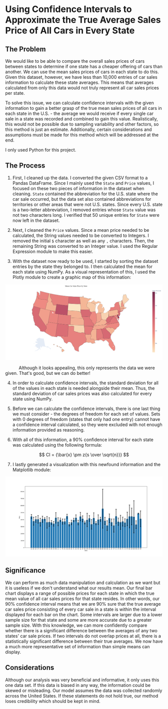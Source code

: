 # Using Confidence Intervals to Approximate the True Average Sales Price of All Cars in Every State

## The Problem

We would like to be able to compare the overall sales prices of cars between states to determine if one state has a cheaper offering of cars than another. We can use the mean sales prices of cars in each state to do this. Given this dataset, however, we have less than 10,000 entries of car sales information to calculate these state averages. This means that averages calculated from only this data would not truly represent all car sales prices per state. 

To solve this issue, we can calculate confidence intervals with the given information to gain a better grasp of the true mean sales prices of all cars in each state in the U.S. - the average we would receive if every single car sale in a state was recorded and combined to gain this value. Realistically, this would not be possible due to sampling variability and other factors, so this method is just an estimate. Additionally, certain considerations and assumptions must be made for this method which will be addressed at the end.

I only used Python for this project.

## The Process

1. First, I cleaned up the data. I converted the given CSV format to a Pandas DataFrame. Since I mainly used the `State` and `Price` values, I focused on these two pieces of information in the dataset when cleaning. `State` contained the abbreviation for the U.S. state where the car sale occurred, but the data set also contained abbreviations for territories or other areas that were not U.S. states. Since every U.S. state is a two-letter abbreviation, I removed entries whose `State` value was not two characters long. I verified that 50 unique entries for `State` were now left in the dataset.

2. Next, I cleaned the `Price` values. Since a mean price needed to be calculated, the String values needed to be converted to Integers. I removed the initial `$` character as well as any `,` characters. Then, the remaining String was converted to an Integer value. I used the Regular Expression module to make this easier.

3. With the dataset now ready to be used, I started by sorting the dataset entries by the state they belonged to. I then calculated the mean for each state using NumPy. As a visual representation of this, I used the Plotly module to create a graphic map of this information:

![usmap](usmap.png)

&nbsp;&nbsp;&nbsp;&nbsp;&nbsp;&nbsp;&nbsp;&nbsp;&nbsp;&nbsp;&nbsp;Although it looks appealing, this only represents the data we were given. That's good, but we can do better!

4. In order to calculate confidence intervals, the standard deviation for all of the values in each state is needed alongside their mean. Thus, the standard deviation of car sales prices was also calculated for every state using NumPy. 

5. Before we can calculate the confidence intervals, there is one last thing we must consider - the degrees of freedom for each set of values. Sets with 0 degrees of freedom (states that only had one entry) cannot have a confidence interval calculated, so they were excluded with not enough information provided as reasoning.

6. With all of this information, a 90% confidence interval for each state was calculated using the following formula:

$$ CI = {\bar{x} \pm z{s \over \sqrt{n}}} $$

7. I lastly generated a visualization with this newfound information and the Matplotlib module:

![chart](chart.png)

## Significance

We can perform as much data manipulation and calculation as we want but it is useless if we don't understand what our results mean. Our final bar chart displays a range of possible prices for each state in which the true mean value of all car sales prices for that state resides. In other words, our 90% confidence interval means that we are 90% sure that the true average car sales price consisting of every car sale in a state is within the interval displayed for each bar on the chart. Some intervals are larger due to a lower sample size for that state and some are more accurate due to a greater sample size. With this knowledge, we can more confidently compare whether there is a significant difference between the averages of any two states' car sale prices. If two intervals do not overlap prices at all, there is a statistically significant difference between their true averages. We now have a much more representative set of information than simple means can display.

## Considerations

Although our analysis was very beneficial and informative, it only uses this one data set. If this data is biased in any way, the information could be skewed or misleading. Our model assumes the data was collected randomly across the United States. If these statements do not hold true, our method loses credibility which should be kept in mind.